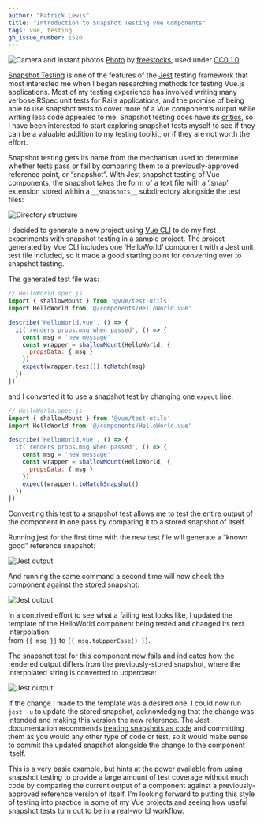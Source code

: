 ```yaml
---
author: "Patrick Lewis"
title: "Introduction to Snapshot Testing Vue Components"
tags: vue, testing
gh_issue_number: 1520
---
```


<img src="/blog/2019/04/30/introduction-to-snapshot-testing-vue-components/banner.png" alt="Camera and instant photos" /> [Photo](https://www.flickr.com/photos/freestocks/34484018071) by [freestocks](https://www.flickr.com/photos/freestocks), used under [CC0 1.0](https://creativecommons.org/publicdomain/zero/1.0/)

[Snapshot Testing](https://jestjs.io/docs/en/snapshot-testing) is one of the features of the [Jest](https://jestjs.io/en/) testing framework that most interested me when I began researching methods for testing Vue.js applications. Most of my testing experience has involved writing many verbose RSpec unit tests for Rails applications, and the promise of being able to use snapshot tests to cover more of a Vue component’s output while writing less code appealed to me. Snapshot testing does have its [critics](https://engineering.ezcater.com/the-case-against-react-snapshot-testing), so I have been interested to start exploring snapshot tests myself to see if they can be a valuable addition to my testing toolkit, or if they are not worth the effort.

Snapshot testing gets its name from the mechanism used to determine whether tests pass or fail by comparing them to a previously-approved reference point, or “snapshot”. With Jest snapshot testing of Vue components, the snapshot takes the form of a text file with a ‘.snap’ extension stored within a `__snapshots__` subdirectory alongside the test files:

<img src="/blog/2019/04/30/introduction-to-snapshot-testing-vue-components/tree.png" alt="Directory structure" />

I decided to generate a new project using [Vue CLI](https://cli.vuejs.org/) to do my first experiments with snapshot testing in a sample project. The project generated by Vue CLI includes one ‘HelloWorld’ component with a Jest unit test file included, so it made a good starting point for converting over to snapshot testing.

The generated test file was:

```javascript
// HelloWorld.spec.js
import { shallowMount } from '@vue/test-utils'
import HelloWorld from '@/components/HelloWorld.vue'

describe('HelloWorld.vue', () => {
  it('renders props.msg when passed', () => {
    const msg = 'new message'
    const wrapper = shallowMount(HelloWorld, {
      propsData: { msg }
    })
    expect(wrapper.text()).toMatch(msg)
  })
})
```

and I converted it to use a snapshot test by changing one `expect` line:

```javascript
// HelloWorld.spec.js
import { shallowMount } from '@vue/test-utils'
import HelloWorld from '@/components/HelloWorld.vue'

describe('HelloWorld.vue', () => {
  it('renders props.msg when passed', () => {
    const msg = 'new message'
    const wrapper = shallowMount(HelloWorld, {
      propsData: { msg }
    })
    expect(wrapper).toMatchSnapshot()
  })
})
```

Converting this test to a snapshot test allows me to test the entire output of the component in one pass by comparing it to a stored snapshot of itself.

Running jest for the first time with the new test file will generate a “known good” reference snapshot:

<img src="/blog/2019/04/30/introduction-to-snapshot-testing-vue-components/jest1.png" alt="Jest output" />

And running the same command a second time will now check the component against the stored snapshot:

<img src="/blog/2019/04/30/introduction-to-snapshot-testing-vue-components/jest2.png" alt="Jest output" />

In a contrived effort to see what a failing test looks like, I updated the template of the HelloWorld component being tested and changed its text interpolation:<br/>
from `{{ msg }}` to `{{ msg.toUpperCase() }}`.

The snapshot test for this component now fails and indicates how the rendered output differs from the previously-stored snapshot, where the interpolated string is converted to uppercase:

<img src="/blog/2019/04/30/introduction-to-snapshot-testing-vue-components/jest3.png" alt="Jest output" />

If the change I made to the template was a desired one, I could now run `jest -u` to update the stored snapshot, acknowledging that the change was intended and making this version the new reference. The Jest documentation recommends [treating snapshots as code](https://jestjs.io/docs/en/snapshot-testing#1-treat-snapshots-as-code) and committing them as you would any other type of code or test, so it would make sense to commit the updated snapshot alongside the change to the component itself.

This is a very basic example, but hints at the power available from using snapshot testing to provide a large amount of test coverage without much code by comparing the current output of a component against a previously-approved reference version of itself. I’m looking forward to putting this style of testing into practice in some of my Vue projects and seeing how useful snapshot tests turn out to be in a real-world workflow.
